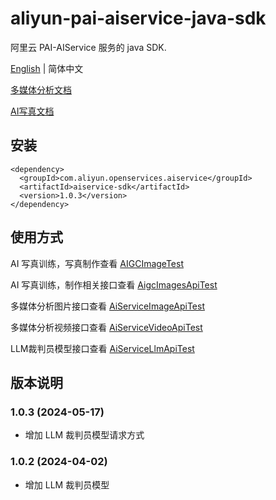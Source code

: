 # aliyun-pai-aiservice-java-sdk 
阿里云 PAI-AIService 服务的 java  SDK.

[English](./README.md) | 简体中文

[多媒体分析文档](https://help.aliyun.com/zh/pai/user-guide/multimedia-analysis?spm=a2c4g.11186623.0.0.31a419d5APYtKi)

[AI写真文档](https://help.aliyun.com/zh/pai/user-guide/overview-of-ai-portraits?spm=a2c4g.11174283.0.0.34165e0fdiZgrH)

## 安装

```
<dependency>
  <groupId>com.aliyun.openservices.aiservice</groupId>
  <artifactId>aiservice-sdk</artifactId>
  <version>1.0.3</version>
</dependency>
```


## 使用方式

AI 写真训练，写真制作查看 [AIGCImageTest](src/test/java/com/aliyun/openservices/aiservice/api/AIGCImageTest.java)

AI 写真训练，制作相关接口查看 [AigcImagesApiTest](src/test/java/com/aliyun/openservices/aiservice/api/AigcImagesApiTest.java)

多媒体分析图片接口查看  [AiServiceImageApiTest](src/test/java/com/aliyun/openservices/aiservice/api/AiServiceImageApiTest.java)

多媒体分析视频接口查看  [AiServiceVideoApiTest](src/test/java/com/aliyun/openservices/aiservice/api/AiServiceVideoApiTest.java)

LLM裁判员模型接口查看  [AiServiceLlmApiTest](src/test/java/com/aliyun/openservices/aiservice/api/AiServiceLlmApiTest.java)

## 版本说明
### 1.0.3 (2024-05-17)
* 增加 LLM 裁判员模型请求方式
 
### 1.0.2 (2024-04-02)
* 增加 LLM 裁判员模型

